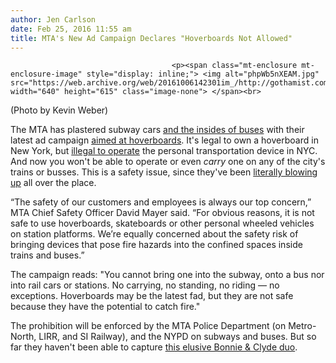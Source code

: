 ```yaml
---
author: Jen Carlson
date: Feb 25, 2016 11:55 am
title: MTA's New Ad Campaign Declares "Hoverboards Not Allowed"
---
```


	
										<p><span class="mt-enclosure mt-enclosure-image" style="display: inline;"> <img alt="phpWb5nXEAM.jpg" src="https://web.archive.org/web/20161006142301im_/http://gothamist.com/attachments/arts_jen/phpWb5nXEAM.jpg" width="640" height="615" class="image-none"> </span><br>
<span class="photo_caption">(Photo by Kevin Weber)</span></p>

<p>The MTA has plastered subway cars <a href="https://web.archive.org/web/20161006142301/https://twitter.com/daleweisinger/status/702890558281351168">and the insides of buses</a> with their latest ad campaign <a href="https://web.archive.org/web/20161006142301/http://gothamist.com/2016/01/27/hoverboards_go_home.php">aimed at hoverboards</a>. It&apos;s legal to own a hoverboard in New York, but <a href="https://web.archive.org/web/20161006142301/http://gothamist.com/2015/11/18/mcfly_and_get_fined.php">illegal to operate</a> the personal transportation device in NYC. And now you won&apos;t be able to operate or even <em>carry</em> one on any of the city&apos;s trains or busses. This is a safety issue, since they&apos;ve been <a href="https://web.archive.org/web/20161006142301/http://gothamist.com/2016/01/03/hoverboard_peril.php">literally blowing up</a> all over the place.</p>

<p>&#x201C;The safety of our customers and employees is always our top concern,&#x201D; MTA Chief Safety Officer David Mayer said. &#x201C;For obvious reasons, it is not safe to use hoverboards, skateboards or other personal wheeled vehicles on station platforms. We&#x2019;re equally concerned about the safety risk of bringing devices that pose fire hazards into the confined spaces inside trains and buses.&#x201D;</p>

<p>The campaign reads: &quot;You cannot bring one into the subway, onto a bus nor into rail cars or stations. No carrying, no standing, no riding &#x2014; no exceptions. Hoverboards may be the latest fad, but they are not safe because they have the potential to catch fire.&quot;</p>

<p>The prohibition will be enforced by the MTA Police Department (on Metro-North, LIRR, and SI Railway), and the NYPD on subways and buses. But so far they haven&apos;t been able to capture <a href="https://web.archive.org/web/20161006142301/http://gothamist.com/2016/02/08/video_hoverboard.php">this elusive Bonnie &amp; Clyde duo</a>.</p>					
										
									
				
